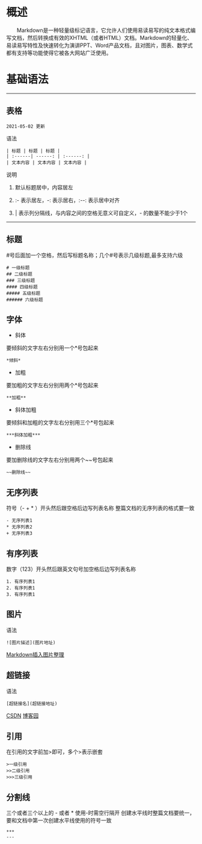 
# 概述

&emsp;&emsp;Markdown是一种轻量级标记语言，它允许人们使用易读易写的纯文本格式编写文档，然后转换成有效的XHTML（或者HTML）文档。Markdown的轻量化、易读易写特性及快速转化为演讲PPT、Word产品文档，且对图片，图表、数学式都有支持等功能使得它被各大网站广泛使用。

# 基础语法

---------------

## 表格

    2021-05-02 更新
语法

    | 标题 | 标题 | 标题 |
    | :------| ------: | :------: |
    | 文本内容 | 文本内容 | 文本内容 |

说明

1. 默认标题居中，内容居左

2. :- 表示居左，-: 表示居右，:--: 表示居中对齐

3. | 表示列分隔线，与内容之间的空格无意义可自定义，- 的数量不能少于1个

---------------

## 标题

\#号后面加一个空格，然后写标题名称；几个#号表示几级标题,最多支持六级

    # 一级标题
    ## 二级标题
    ### 三级标题
    #### 四级标题
    ##### 五级标题
    ###### 六级标题

## 字体

* 斜体

要倾斜的文字左右分别用一个*号包起来

    *倾斜*

* 加粗

要加粗的文字左右分别用两个*号包起来

    **加粗**

* 斜体加粗

要倾斜和加粗的文字左右分别用三个*号包起来

    ***斜体加粗***

* 删除线

要加删除线的文字左右分别用两个~~号包起来

    ~~删除线~~

## 无序列表

符号（- + * ）开头然后跟空格后边写列表名称
整篇文档的无序列表的格式要一致

    - 无序列表1
    * 无序列表2
    + 无序列表3

## 有序列表

数字（123）开头然后跟英文句号加空格后边写列表名称

    1. 有序列表1
    2. 有序列表1
    3. 有序列表1

## 图片

语法

    ![图片描述](图片地址)

[Markdown插入图片整理](https://blog.csdn.net/qq_33453784/article/details/114961624?spm=1001.2014.3001.5501)

## 超链接

语法

    [超链接名](超链接地址)

[CSDN](https://blog.csdn.net/qq_33453784?spm=1001.2014.3001.5343)
[博客园](https://www.cnblogs.com/henry-chr/)

## 引用

在引用的文字前加>即可，多个>表示嵌套

    >一级引用
    >>二级引用
    >>>三级引用

## 分割线

三个或者三个以上的 - 或者 * 
使用-时需空行隔开
创建水平线时整篇文档要统一，要和文档中第一次创建水平线使用的符号一致

    ***
    ---
